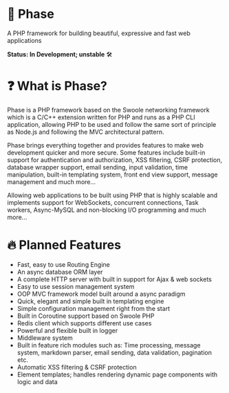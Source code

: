 # 💫 Phase
A PHP framework for building beautiful, expressive and fast web applications

**Status: In Development; unstable** 🛠

# ❓ What is Phase?
Phase is a PHP framework based on the Swoole networking framework which is a C/C++ extension written for PHP and runs as a PHP CLI application, allowing PHP to be used and follow the same sort of principle as Node.js and following the MVC architectural pattern.

Phase brings everything together and provides features to make web development quicker and more secure. Some features include built-in support for authentication and authorization, XSS filtering, CSRF protection, database wrapper support, email sending, input validation, time manipulation, built-in templating system, front end view support, message management and much more...

Allowing web applications to be built using PHP that is highly scalable and implements support for WebSockets, concurrent connections, Task workers, Async-MySQL and non-blocking I/O programming and much more...

# 🔥 Planned Features
- Fast, easy to use Routing Engine
- An async database ORM layer
- A complete HTTP server with built in support for Ajax & web sockets
- Easy to use session management system
- OOP MVC framework model built around a async paradigm
- Quick, elegant and simple built in templating engine
- Simple configuration management right from the start
- Built in Coroutine support based on Swoole PHP
- Redis client which supports different use cases
- Powerful and flexible built in logger
- Middleware system
- Built in feature rich modules such as: Time processing, message system, markdown parser, email sending, data validation, pagination etc.
- Automatic XSS filtering & CSRF protection
- Element templates; handles rendering dynamic page components with logic and data

